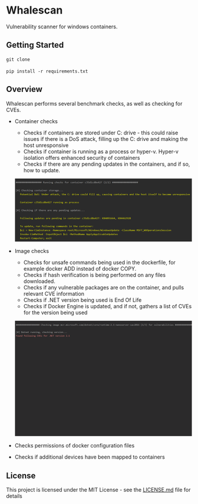 # Whalescan

Vulnerability scanner for windows containers.

## Getting Started


```
git clone 

pip install -r requirements.txt
```

## Overview

Whalescan performs several benchmark checks, as well as checking for CVEs.

* Container checks 

    * Checks if containers are stored under C: drive - this could raise issues if there is a DoS attack, 
    filling up the C: drive and making the host unresponsive
    * Checks if container is running as a process or hyper-v. Hyper-v isolation offers enhanced security of containers
    * Checks if there are any pending updates in the containers, and if so, how to update.
    
    ![Container checks](demo/containercheck.png?raw=true "Title")
    
* Image checks
    * Checks for unsafe commands being used in the dockerfile, for example docker ADD instead of docker COPY. 
    * Checks if hash verification is being performed on any files downloaded.
    * Checks if any vulnerable packages are on the container, and pulls relevant CVE information
    * Checks if .NET version being used is End Of Life
    * Checks if Docker Engine is updated, and if not, gathers a list of CVEs for the version being used
    
    ![CVE check demo](demo/cvedemo.gif)
    
* Checks permissions of docker configuration files 
* Checks if additional devices have been mapped to containers

## License

This project is licensed under the MIT License - see the [LICENSE.md](LICENSE.md) file for details


